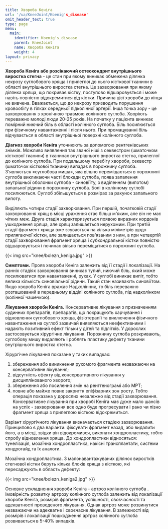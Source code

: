 ```yaml
---
title: Хвороба Кеніга
url: '/ua/KneeJoint/Koenig's_disease'
omit_header_text: true
type: page
menu:
  main:
    identifier: Koenig's_disease
    parent: KneeJoint
    name: Хвороба Кеніга
    weight: 4
layout: privacy
---
```


**Хвороба Кеніга або розсікаючий остеохондрит внутрішнього виростка стегна** - це стан при якому виникає обмежена ділянка некрозу суглобового хряща і прилеглої до нього кісткової тканини в області внутрішнього виростка стегна. Це захворювання при якому ділянка хряща, що покриває кістку, поступово відшаровується і може навіть повністю відокремитися від кістки. Причина цієї хвороби до кінця не вивчена. Вважається, що до некрозу призводить порушення кровообігу в гілках середньої підколінної артерії. Інша точка зору - це захворювання з хронічною травмою колінного суглоба. Хворіють переважно молоді люди 20-25 років. На початку у пацієнта виникає помірний ниючий біль в області колінного суглоба. Біль посилюється при фізичному навантаженні і після нього. При промацуванні біль відчувається в області внутрішньої поверхні колінного суглоба.

**Діагноз хвороби Кеніга** уточнюють за допомогою рентгенівських знімків. Можливо виявлення так званої ніші з секвестром (шматочком кісткової тканини) в тканинах внутрішнього виростка стегна, прилеглої до колінного суглоба. При подальшому перебігу хвороби, секвестр (шматочок кісткової тканини) випадає в порожнину суглоба. З'являється «суглобова миша», яка вільно переміщається в порожнині суглоба викликаючи часті блокади суглоба, поява запалення внутрішньої оболонки суглоба - синовіїту, з виділенням (випотом) запальної рідини в порожнину суглоба. Болі в колінному суглобі посилюються. Суглоб збільшується в розмірах за рахунок запального випоту.

Виділяють чотири стадії захворювання. При першій, початковій стадії захворювання хрящ в місці ураження стає більш м'яким, але він не має чітких меж. Друга стадія характеризується появою виразних кордонів ушкодження хряща, але хрящ залишається нерухомим. При третій стадії фрагмент хряща вже зсувається на кілька міліметрів щодо прилягаючої кістки, але залишається пов'язаним з ним, а при четвертій стадії захворювання фрагмент хряща і субхондральної кістки повністю відшаровується і починає вільно переміщатися в порожнині суглоба.

{{< img src="knee/bolezn_keniga.jpg" >}}

**Симптоми.** Прояв хвороби Кеніга залежить від її стадії і локалізації. На ранніх стадіях захворювання виникає тупий, ниючий біль, який може посилюватися при навантаженні, рухах. У суглобі виникає випіт, тобто велика кількість синовіальної рідини. Такий стан називають синовіїтом. Якщо хвороба Кеніга вражає Надколінник, то біль переважно розташований в передньому відділі колінного суглоба, під надколінком (колінної чашечкою).

**Лікування хвороби Кеніга.** Консервативне лікування з призначенням судинних препаратів, препаратів, що покращують харчування і відновлення суглобового хряща, фізіотерапії та виключення фізичного навантаження на суглоб зазвичай виявляються неефективними і надають позитивний ефект тільки у дітей та підлітків. У дорослих застосовується хірургічне лікування. Порожнину суглоба розкривають, суглобову мишу видаляють і роблять пластику дефекту тканини внутрішнього виростка стегна.

Хірургічне лікування показане у таких випадках:
1) збереження або виникнення рухомого фрагмента незважаючи на консервативне лікування;
2) відсутність ефекту від консервативного лікування у дисциплінованого хворого;
3) збереження або посилення змін на рентгенограмі або МРТ;
4) повне або майже повне закриття епіфізарних зон росту. Тобто операція показана у дорослих незалежно від стадії захворювання. Консервативне лікування при хворобі Кеніга має дуже мало шансів на успіх - захворювання все одно буде прогресувати і рано чи пізно фрагмент хряща з прилеглою кісткою відокремиться.

Варіант хірургічного лікування визначається стадією захворювання. Принципово є два варіанти: фіксувати фрагмент назад, або видалити його, а в місці, звідки він відокремився, виконати хондропластику, тобто спробу відновлення хряща. До хондропластики відносяться: тунелізація, мозаїчна хондропластика, накісні трансплантати, системи хондрогайд та їх аналоги.

Мозаїчна хондропластика. З малонавантажуваних ділянок виростків стегнової кістки беруть кілька блоків хряща з кісткою, які пересаджують в область дефекту:

{{< img src="knee/bolezn_keniga2.jpg" >}}

Основне ускладнення хвороби Кеніга - артроз колінного суглоба . Імовірність розвитку артрозу колінного суглоба залежить від локалізації хвороби Кеніга, розмірів фрагмента, успішності, своєчасності та адекватності проведеного лікування. Однак артроз може розвинутися незважаючи на адекватне і своєчасне лікування. В залежності від розмірів і локалізації пошкодження артроз колінного суглоба розвивається в 5-40% випадків.

